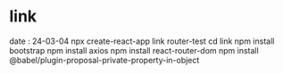 <h1>link</h1>
date : 24-03-04
npx create-react-app link
router-test cd link
npm install bootstrap 
npm install axios 
npm install react-router-dom 
npm install @babel/plugin-proposal-private-property-in-object